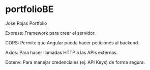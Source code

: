 # portfolioBE
 Jose Rojas Portfolio

Express: Framework para crear el servidor.

CORS: Permite que Angular pueda hacer peticiones al backend.

Axios: Para hacer llamadas HTTP a las APIs externas.

Dotenv: Para manejar credenciales (ej. API Keys) de forma segura.